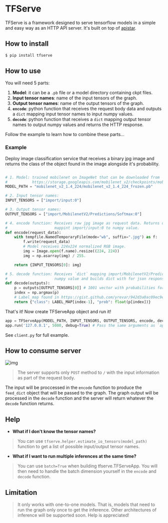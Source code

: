 # TFServe

TFServe is a framework designed to serve tensorflow models in a simple and easy way as an HTTP API server. It's built on top of [apistar](https://github.com/encode/apistar).

## How to install

```bash
$ pip install tfserve
```

## How to use

You will need 5 parts:

1. **Model**: it can be a `.pb` file or a model directory containing ckpt files.
2. **Input tensor names**: name of the input tensors of the graph.
3. **Output tensor names**: name of the output tensors of the graph.
4. **`encode`**: python function that receives the request body data and outputs a `dict` mapping input tensor names to input numpy values.
5. **`decode`**: python function that receives a `dict` mapping output tensor names to output numpy values and returns the HTTP response.

Follow the example to learn how to combine these parts...

### Example

Deploy image classification service that receives a binary jpg image and returns the class of the object found in the image alongside it's probability.

```python

# 1. Model: trained mobilenet on ImageNet that can be downloaded from
#           https://storage.googleapis.com/mobilenet_v2/checkpoints/mobilenet_v2_1.4_224.tgz
MODEL_PATH = "mobilenet_v2_1.4_224/mobilenet_v2_1.4_224_frozen.pb"

# 2. Input tensor names:
INPUT_TENSORS = ["import/input:0"]

# 3. Output tensor names:
OUTPUT_TENSORS = ["import/MobilenetV2/Predictions/Softmax:0"]

# 4. encode function: Receives raw jpg image as request data. Returns dict
#                     mappint import/input:0 to numpy value.
def encode(request_data):
    with tempfile.NamedTemporaryFile(mode="wb", suffix=".jpg") as f:
        f.write(request_data)
        # Model receives 224x224 normalized RGB image.
        img = Image.open(f.name).resize((224, 224)) 
        img = np.asarray(img) / 255.

    return {INPUT_TENSORS[0]: img}

# 5. decode function: Receives `dict` mapping import/MobilenetV2/Predictions/Softmax:0 to
#                     numpy value and builds dict with for json response.
def decode(outputs):
    p = outputs[OUTPUT_TENSORS[0]] # 1001 vector with probabilities for each class.
    index = np.argmax(p)
    # Label_map found in https://gist.github.com/yrevar/942d3a0ac09ec9e5eb3a
    return {"class": LABEL_MAP[index-1], "prob": float(p[index])}
```

That's it! Now create TFServeApp object and run it!

```python
app = TFServeApp(MODEL_PATH, INPUT_TENSORS, OUTPUT_TENSORS, encode, decode)
app.run('127.0.0.1', 5000, debug=True) # Pass the same arguments as `apistar` run method.
```

See `client.py` for full example.

## How to consume server

![img](imgs/screen.gif)

> The server supports only `POST` method to `/` with the input information as part of the request body.

The input will be proccessed in the `encode` function to produce the `feed_dict` object that will be passed to the graph.
The graph output will be processed in the `decode` function and the server will return whatever the `decode` function returns.

## Help

* **What if I don't know the tensor names?**

> You can use `tfserve.helper.estimate_io_tensors(model_path)` function to get a list of possible input/output tensor names.

* **What if I want to run multiple inferences at the same time?**

> You can use `batch=True` when building tfserve.TFServeApp. You will then need to handle the batch dimension yourself in the `encode` and `decode` function.


## Limitation

> It only works with one-to-one models. That is, models that need to run the graph only once to get the inference.
> Other architectures of inference will be supported soon. Help is appreciated!
